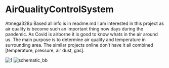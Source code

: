 
# AirQualityControlSystem
Atmega328p Based all info is in readme.md
I am interested in this project as air quality is become such an important thing now days during the pandemic. As Covid is airborne it is good to know whats in the air around us. The main purpose is to determine air quality and temperature in surrounding area. The similar projects online don’t have it all combined [temperature, pressure, air dust, gas]. 



![1](https://user-images.githubusercontent.com/40708916/115120610-625daf00-9f7c-11eb-8fb9-5d945f4cc655.jpg)
![schematic_bb](https://user-images.githubusercontent.com/40708916/115120611-62f64580-9f7c-11eb-9670-fdc1ed8cd681.png)

